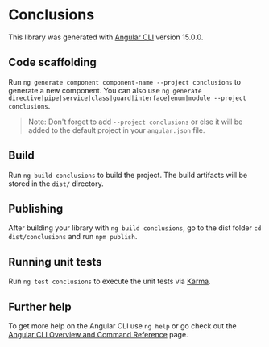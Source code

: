 # Conclusions

This library was generated with [Angular CLI](https://github.com/angular/angular-cli) version 15.0.0.

## Code scaffolding

Run `ng generate component component-name --project conclusions` to generate a new component. You can also use `ng generate directive|pipe|service|class|guard|interface|enum|module --project conclusions`.
> Note: Don't forget to add `--project conclusions` or else it will be added to the default project in your `angular.json` file. 

## Build

Run `ng build conclusions` to build the project. The build artifacts will be stored in the `dist/` directory.

## Publishing

After building your library with `ng build conclusions`, go to the dist folder `cd dist/conclusions` and run `npm publish`.

## Running unit tests

Run `ng test conclusions` to execute the unit tests via [Karma](https://karma-runner.github.io).

## Further help

To get more help on the Angular CLI use `ng help` or go check out the [Angular CLI Overview and Command Reference](https://angular.io/cli) page.
